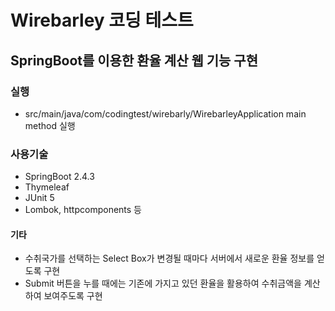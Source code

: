 # Wirebarley 코딩 테스트
## SpringBoot를 이용한 환율 계산 웹 기능 구현

### 실행
- src/main/java/com/codingtest/wirebarly/WirebarleyApplication main method 실행

### 사용기술
- SpringBoot 2.4.3
- Thymeleaf
- JUnit 5
- Lombok, httpcomponents 등

#### 기타
- 수취국가를 선택하는 Select Box가 변경될 때마다 서버에서 새로운 환율 정보를 얻도록 구현
- Submit 버튼을 누를 때에는 기존에 가지고 있던 환율을 활용하여 수취금액을 계산하여 보여주도록 구현
